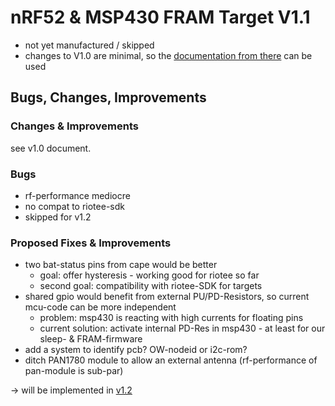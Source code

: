 # nRF52 & MSP430 FRAM Target V1.1

- not yet manufactured / skipped
- changes to V1.0 are minimal, so the [documentation from there](https://github.com/nes-lab/shepherd-targets/tree/main/hardware/shepherd_nRF_FRAM_Target_v1.0) can be used

## Bugs, Changes, Improvements

### Changes & Improvements

see v1.0 document.

### Bugs

- rf-performance mediocre
- no compat to riotee-sdk
- skipped for v1.2

### Proposed Fixes & Improvements

- two bat-status pins from cape would be better
  - goal: offer hysteresis - working good for riotee so far
  - second goal: compatibility with riotee-SDK for targets
- shared gpio would benefit from external PU/PD-Resistors, so current mcu-code can be more independent
  - problem: msp430 is reacting with high currents for floating pins
  - current solution: activate internal PD-Res in msp430 - at least for our sleep- & FRAM-firmware
- add a system to identify pcb? OW-nodeid or i2c-rom?
- ditch PAN1780 module to allow an external antenna (rf-performance of pan-module is sub-par)

-> will be implemented in [v1.2](https://github.com/nes-lab/shepherd-targets/tree/main/hardware/shepherd_nRF_FRAM_Target_v1.2)
